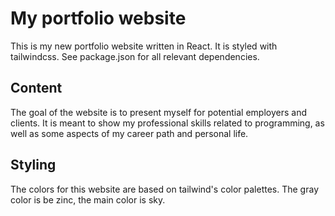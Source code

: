 # My portfolio website

This is my new portfolio website written in React. It is styled with tailwindcss. See package.json for all relevant dependencies.

## Content

The goal of the website is to present myself for potential employers and clients. It is meant to show my professional skills related to programming, as well as some aspects of my career path and personal life.

## Styling

The colors for this website are based on tailwind's color palettes. The gray color is be zinc, the main color is sky.
